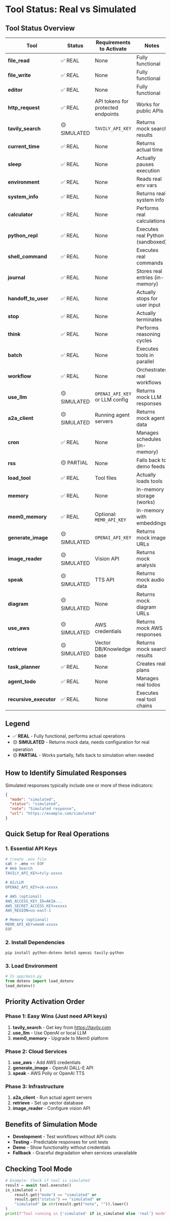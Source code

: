 # Tool Status: Real vs Simulated

## Tool Status Overview

| Tool | Status | Requirements to Activate | Notes |
|------|--------|-------------------------|-------|
| **file_read** | ✅ REAL | None | Fully functional |
| **file_write** | ✅ REAL | None | Fully functional |
| **editor** | ✅ REAL | None | Fully functional |
| **http_request** | ✅ REAL | API tokens for protected endpoints | Works for public APIs |
| **tavily_search** | 🟡 SIMULATED | `TAVILY_API_KEY` | Returns mock search results |
| **current_time** | ✅ REAL | None | Returns actual time |
| **sleep** | ✅ REAL | None | Actually pauses execution |
| **environment** | ✅ REAL | None | Reads real env vars |
| **system_info** | ✅ REAL | None | Returns real system info |
| **calculator** | ✅ REAL | None | Performs real calculations |
| **python_repl** | ✅ REAL | None | Executes real Python (sandboxed) |
| **shell_command** | ✅ REAL | None | Executes real commands |
| **journal** | ✅ REAL | None | Stores real entries (in-memory) |
| **handoff_to_user** | ✅ REAL | None | Actually stops for user input |
| **stop** | ✅ REAL | None | Actually terminates |
| **think** | ✅ REAL | None | Performs reasoning cycles |
| **batch** | ✅ REAL | None | Executes tools in parallel |
| **workflow** | ✅ REAL | None | Orchestrates real workflows |
| **use_llm** | 🟡 SIMULATED | `OPENAI_API_KEY` or LLM config | Returns mock LLM responses |
| **a2a_client** | 🟡 SIMULATED | Running agent servers | Returns mock agent data |
| **cron** | ✅ REAL | None | Manages schedules (in-memory) |
| **rss** | 🟡 PARTIAL | None | Falls back to demo feeds |
| **load_tool** | ✅ REAL | Tool files | Actually loads tools |
| **memory** | ✅ REAL | None | In-memory storage (works) |
| **mem0_memory** | ✅ REAL | Optional: `MEM0_API_KEY` | In-memory with embeddings |
| **generate_image** | 🟡 SIMULATED | `OPENAI_API_KEY` | Returns mock image URLs |
| **image_reader** | 🟡 SIMULATED | Vision API | Returns mock analysis |
| **speak** | 🟡 SIMULATED | TTS API | Returns mock audio data |
| **diagram** | 🟡 SIMULATED | None | Returns mock diagram URLs |
| **use_aws** | 🟡 SIMULATED | AWS credentials | Returns mock AWS responses |
| **retrieve** | 🟡 SIMULATED | Vector DB/Knowledge base | Returns mock search results |
| **task_planner** | ✅ REAL | None | Creates real plans |
| **agent_todo** | ✅ REAL | None | Manages real todos |
| **recursive_executor** | ✅ REAL | None | Executes real tool chains |

## Legend
- ✅ **REAL** - Fully functional, performs actual operations
- 🟡 **SIMULATED** - Returns mock data, needs configuration for real operation
- 🟡 **PARTIAL** - Works partially, falls back to simulation when needed

## How to Identify Simulated Responses

Simulated responses typically include one or more of these indicators:
```json
{
  "mode": "simulated",
  "status": "simulated", 
  "note": "Simulated response",
  "url": "https://example.com/simulated"
}
```

## Quick Setup for Real Operations

### 1. Essential API Keys
```bash
# Create .env file
cat > .env << EOF
# Web Search
TAVILY_API_KEY=tvly-xxxxx

# AI/LLM
OPENAI_API_KEY=sk-xxxxx

# AWS (optional)
AWS_ACCESS_KEY_ID=AKIA...
AWS_SECRET_ACCESS_KEY=xxxxx
AWS_REGION=us-east-1

# Memory (optional)
MEM0_API_KEY=mem0-xxxxx
EOF
```

### 2. Install Dependencies
```bash
pip install python-dotenv boto3 openai tavily-python
```

### 3. Load Environment
```python
# In app/main.py
from dotenv import load_dotenv
load_dotenv()
```

## Priority Activation Order

### Phase 1: Easy Wins (Just need API keys)
1. **tavily_search** - Get key from https://tavily.com
2. **use_llm** - Use OpenAI or local LLM
3. **mem0_memory** - Upgrade to Mem0 platform

### Phase 2: Cloud Services
1. **use_aws** - Add AWS credentials
2. **generate_image** - OpenAI DALL-E API
3. **speak** - AWS Polly or OpenAI TTS

### Phase 3: Infrastructure
1. **a2a_client** - Run actual agent servers
2. **retrieve** - Set up vector database
3. **image_reader** - Configure vision API

## Benefits of Simulation Mode

- **Development** - Test workflows without API costs
- **Testing** - Predictable responses for unit tests
- **Demo** - Show functionality without credentials
- **Fallback** - Graceful degradation when services unavailable

## Checking Tool Mode

```python
# Example: Check if tool is simulated
result = await tool.execute()
is_simulated = (
    result.get("mode") == "simulated" or
    result.get("status") == "simulated" or
    "simulated" in str(result.get("note", "")).lower()
)
print(f"Tool running in {'simulated' if is_simulated else 'real'} mode")
```